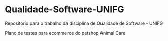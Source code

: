 # Qualidade-Software-UNIFG
Repositório para o trabalho da disciplina de Qualidade de Software - UNIFG

Plano de testes para ecommerce do petshop Animal Care
